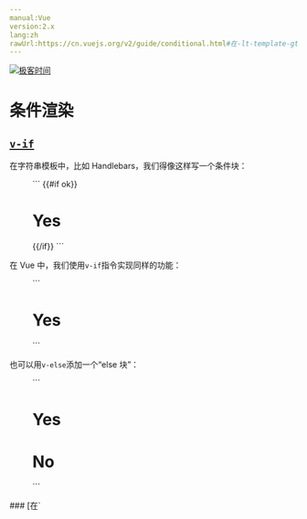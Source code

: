 ```yaml
---
manual:Vue
version:2.x
lang:zh
rawUrl:https://cn.vuejs.org/v2/guide/conditional.html#在-lt-template-gt-中配合-v-if-条件渲染一整组
---
```


[![极客时间](%24789.gif "")](%24797     "")

# 条件渲染

## [`v-if`](%25297#v-if "v-if")<a name="v-if"></a>


在字符串模板中，比如 Handlebars，我们得像这样写一个条件块：

<figure>```
<!-- Handlebars 模板 -->{{#if ok}}  <h1>Yes</h1>{{/if}}
``` 

</figure>

在 Vue 中，我们使用`v-if`指令实现同样的功能：

<figure>```
<h1 v-if="ok">Yes</h1>
``` 

</figure>

也可以用`v-else`添加一个“else 块”：

<figure>```
<h1 v-if="ok">Yes</h1><h1 v-else>No</h1>
``` 

</figure>
### [在`<template>`元素上使用`v-if`条件渲染分组](%25297#在-lt-template-gt-元素上使用-v-if-条件渲染分组 "在 <template> 元素上使用 v-if 条件渲染分组")<a name="在-lt-template-gt-元素上使用-v-if-条件渲染分组"></a>


因为`v-if`是一个指令，所以必须将它添加到一个元素上。但是如果想切换多个元素呢？此时可以把一个`<template>`元素当做不可见的包裹元素，并在上面使用`v-if`。最终的渲染结果将不包含`<template>`元素。

<figure>```
<template v-if="ok">  <h1>Title</h1>  <p>Paragraph 1</p>  <p>Paragraph 2</p></template>
``` 

</figure>
### [`v-else`](%25297#v-else "v-else")<a name="v-else"></a>


你可以使用`v-else`指令来表示`v-if`的“else 块”：

<figure>```
<div v-if="Math.random() > 0.5">  Now you see me</div><div v-else>  Now you don't</div>
``` 

</figure>

`v-else`元素必须紧跟在带`v-if`或者`v-else-if`的元素的后面，否则它将不会被识别。


### [`v-else-if`](%25297#v-else-if "v-else-if")<a name="v-else-if"></a>
<blockquote>

2.1.0 新增

</blockquote>

`v-else-if`，顾名思义，充当`v-if`的“else-if 块”，可以连续使用：

<figure>```
<div v-if="type === 'A'">  A</div><div v-else-if="type === 'B'">  B</div><div v-else-if="type === 'C'">  C</div><div v-else>  Not A/B/C</div>
``` 

</figure>

类似于`v-else`，`v-else-if`也必须紧跟在带`v-if`或者`v-else-if`的元素之后。


### [用`key`管理可复用的元素](%25297#用-key-管理可复用的元素 "用 key 管理可复用的元素")<a name="用-key-管理可复用的元素"></a>


Vue 会尽可能高效地渲染元素，通常会复用已有元素而不是从头开始渲染。这么做除了使 Vue 变得非常快之外，还有其它一些好处。例如，如果你允许用户在不同的登录方式之间切换：

<figure>```
<template v-if="loginType === 'username'">  <label>Username</label>  <input placeholder="Enter your username"></template><template v-else>  <label>Email</label>  <input placeholder="Enter your email address"></template>
``` 

</figure>

那么在上面的代码中切换`loginType`将不会清除用户已经输入的内容。因为两个模板使用了相同的元素，`<input>`不会被替换掉——仅仅是替换了它的`placeholder`。



自己动手试一试，在输入框中输入一些文本，然后按下切换按钮：

<label>Username</label><input></input>



这样也不总是符合实际需求，所以 Vue 为你提供了一种方式来表达“这两个元素是完全独立的，不要复用它们”。只需添加一个具有唯一值的`key`属性即可：

<figure>```
<template v-if="loginType === 'username'">  <label>Username</label>  <input placeholder="Enter your username" key="username-input"></template><template v-else>  <label>Email</label>  <input placeholder="Enter your email address" key="email-input"></template>
``` 

</figure>

现在，每次切换时，输入框都将被重新渲染。请看：

<label>Username</label><input></input>



注意，`<label>`元素仍然会被高效地复用，因为它们没有添加`key`属性。


## [`v-show`](%25297#v-show "v-show")<a name="v-show"></a>


另一个用于根据条件展示元素的选项是`v-show`指令。用法大致一样：

<figure>```
<h1 v-show="ok">Hello!</h1>
``` 

</figure>

不同的是带有`v-show`的元素始终会被渲染并保留在 DOM 中。`v-show`只是简单地切换元素的 CSS 属性`display`。



注意，`v-show`不支持`<template>`元素，也不支持`v-else`。


## [`v-if`vs`v-show`](%25297#v-if-vs-v-show "v-if vs v-show")<a name="v-if-vs-v-show"></a>


`v-if`是“真正”的条件渲染，因为它会确保在切换过程中条件块内的事件监听器和子组件适当地被销毁和重建。



`v-if`也是**惰性的**：如果在初始渲染时条件为假，则什么也不做——直到条件第一次变为真时，才会开始渲染条件块。



相比之下，`v-show`就简单得多——不管初始条件是什么，元素总是会被渲染，并且只是简单地基于 CSS 进行切换。



一般来说，`v-if`有更高的切换开销，而`v-show`有更高的初始渲染开销。因此，如果需要非常频繁地切换，则使用`v-show`较好；如果在运行时条件很少改变，则使用`v-if`较好。


## [`v-if`与`v-for`一起使用](%25297#v-if-与-v-for-一起使用 "v-if 与 v-for 一起使用")<a name="v-if-与-v-for-一起使用"></a>


当`v-if`与`v-for`一起使用时，`v-for`具有比`v-if`更高的优先级。



请查阅[列表渲染指南](%25731#v-for-with-v-if "")以获取详细信息。

←[Class 与 Style 绑定](%25085     "")[列表渲染](%25731     "")→

发现错误？想参与编辑？[在 GitHub 上编辑此页！](%25762     "")


